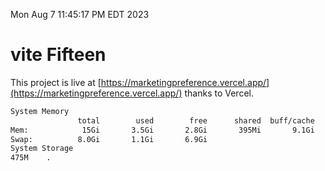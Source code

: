 Mon Aug  7 11:45:17 PM EDT 2023

# vite Fifteen


This project is live at [https://marketingpreference.vercel.app/](https://marketingpreference.vercel.app/) thanks to Vercel.

```bash
System Memory
               total        used        free      shared  buff/cache   available
Mem:            15Gi       3.5Gi       2.8Gi       395Mi       9.1Gi        11Gi
Swap:          8.0Gi       1.1Gi       6.9Gi
System Storage
475M	.
```
```bash
